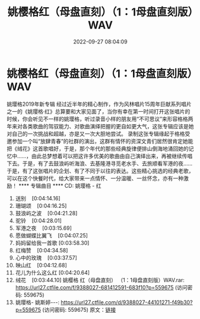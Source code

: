 ﻿---
title: 姚樱格红（母盘直刻）（1：1母盘直刻版）WAV
date: 2022-09-27 08:04:09
categories: WAV车载音乐、镜像
tags: 华语中文
---
# 姚樱格红（母盘直刻）（1：1母盘直刻版）WAV

姚璎格2019年新专辑
经过近半年的精心制作，作为风林唱片15周年巨献系列唱片之一的《姚璎格·红》总算要和大家见面了，当你有幸在第一时间打开这张唱片的时候，你会听见不一样的姚璎格，听过录音小样的朋友用“不可思议”来形容格格两年来对各类歌曲的驾驭能力、对歌曲演绎把握的更自如更大气，这张专辑应该是她对自己的一次挑战和超越，亦是又一次大胆地尝试。
录制这张专辑缘起于格格受邀参加一个叫“放肆青春”的社群的演出，这群有情怀的资深文青们居然很肯定她能把《绒花》这首歌唱好，于是，那个年代的那些经典旋律便排山倒海地涌回她的记忆中……，由此总梦想着可以把这许多优美的歌曲由自己演绎出来，再被继续传唱下去。于是，有了去鼓浪屿听海浪、去基隆港寻觅老水手、去旅顺看军港的夜……于是，有了这张唱片的企划、有了不同于以往的表达。这些精心挑选的经典老歌，可以在这个快餐时代，给大家带来一点情怀、一分温暖、一丝怀念，亦有一种激励！
**** 专辑曲目 ****
CD: 姚璎格 - 红
01. 送别    [0:04:14.16]
02. 珊瑚颂    [0:04:16.25]
03. 鼓浪屿之波    [0:04:21.28]
04. 驼铃    [0:04:28.01]
05. 军港之夜    [0:03:15.69]
06. 愿做蝴蝶比翼飞    [0:04:07.25]
07. 妈妈留给我一首歌
[0:03:58.30]
08. 红梅赞    [0:04:34.58]
09. 心中的玫瑰    [0:03:37.57]
10. 映山红    [0:04:12.68]
11. 花儿为什么这么红
[0:04:20.64]
12. 绒花    [0:03:44.10]
姚樱格 红（母盘直刻） （1：1母盘直刻版）WAV.rar: https://url27.ctfile.com/f/9388027-681412591-683f10?p=559675
(访问密码: 559675)
10. 姚璎格- 姚斯婷---: https://url27.ctfile.com/d/9388027-44101271-f49b30?p=559675
(访问密码: 559675)
原文：[链接](https://blog.sina.com.cn/s/blog_1647c7e7601030zmg.html)